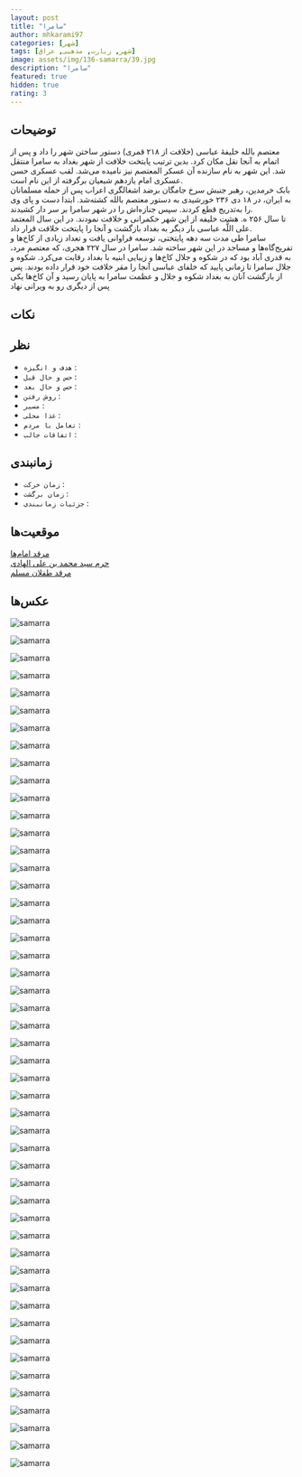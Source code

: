```yaml
---
layout: post
title: "سامرا"
author: mhkarami97
categories: [شهر]
tags: [شهر, زیارت, مذهبی, عراق]
image: assets/img/136-samarra/39.jpg
description: "سامرا"
featured: true
hidden: true
rating: 3
---
```


## توضیحات
معتصم بالله خلیفهٔ عباسی (خلافت از ۲۱۸ قمری) دستور ساختن شهر را داد و پس از اتمام به آنجا نقل مکان کرد. بدین ترتیب پایتخت خلافت از شهر بغداد به سامرا منتقل شد. این شهر به نام سازنده آن عسکر المعتصم نیز نامیده می‌شد. لقب عسکری حسن عسکری امام یازدهم شیعیان برگرفته از این نام است.  
بابک خرمدین، رهبر جنبش سرخ جامگان برضد اشغالگری اعراب پس از حمله مسلمانان به ایران، در ۱۸ دی ۲۳۶ خورشیدی به دستور معتصم بالله کشته‌شد. ابتدا دست و پای وی را به‌تدریج قطع کردند. سپس جنازه‌اش را در شهر سامرا بر سر دار کشیدند.  
تا سال ۲۵۶ ه. هشت خلیفه از این شهر حکمرانی و خلافت نمودند. در این سال المعتمد علی اللَّه عباسی بار دیگر به بغداد بازگشت و آنجا را پایتخت خلافت قرار داد.  
سامرا طی مدت سه دهه پایتختی، توسعه فراوانی یافت و تعداد زیادی از کاخ‌ها و تفریح‌گاه‌ها و مساجد در این شهر ساخته شد. سامرا در سال ۲۲۷ هجری، که معتصم مرد، به قدری آباد بود که در شکوه و جلال کاخ‌ها و زیبایی ابنیه با بغداد رقابت می‌کرد. شکوه و جلال سامرا تا زمانی پایید که خلفای عباسی آنجا را مقر خلافت خود قرار داده بودند. پس از بازگشت آنان به بغداد شکوه و جلال و عظمت سامرا به پایان رسید و آن کاخ‌ها یکی پس از دیگری رو به ویرانی نهاد

## نکات


## نظر
 - `هدف و انگیزه` : 
 - `حس و حال قبل` : 
 - `حس و حال بعد` : 
 - `روش رفتن` : 
 - `مسیر` : 
 - `غذا محلی` : 
 - `تعامل با مردم` : 
 - `اتفاقات جالب` : 

## زمانبندی
 - `زمان حرکت` : 
 - `زمان برگشت` : 
 - `جزئیات زمانبندی` : 

## موقعیت‌ها
[مرقد امام‌ها](https://www.google.com/maps/place/Haram+of+Imam+Ali+al-Hadi/@34.1993355,43.873115,19.22z/data=!4m15!1m8!3m7!1s0x1556d18dc9b35aa1:0x2c63735c09e91577!2sSamarra,+Saladin+Governorate,+Iraq!3b1!8m2!3d34.1660043!4d43.9055155!16zL20vMDFjbHJo!3m5!1s0x1556d1f3388aab47:0x9f03090e093ce102!8m2!3d34.1989102!4d43.8735564!16zL20vMGJtYm1y?entry=ttu&g_ep=EgoyMDI1MDcyMy4wIKXMDSoASAFQAw%3D%3D)  
[حرم سید محمد بن علی الهادی](https://www.google.com/maps/place/Shrine+of+Syed+Muhammad+bin+Imam+Hadi+peace+be+upon+them/@33.9716007,44.0829156,12z/data=!4m15!1m8!3m7!1s0x1556d18dc9b35aa1:0x2c63735c09e91577!2sSamarra,+Saladin+Governorate,+Iraq!3b1!8m2!3d34.1660043!4d43.9055155!16zL20vMDFjbHJo!3m5!1s0x1556e38c97e27273:0xb52fb122dea16e05!8m2!3d33.9960763!4d44.1927275!16s%2Fg%2F11d_8m3h93?entry=ttu&g_ep=EgoyMDI1MDcyMy4wIKXMDSoASAFQAw%3D%3D)  
[مرقد طفلان مسلم](https://www.google.com/maps/place/%D9%85%D8%B1%D9%82%D8%AF+%D9%88%D9%85%D8%B2%D8%A7%D8%B1+%D8%A7%D9%84%D8%B3%D9%8A%D8%AF+%D9%85%D8%AD%D9%85%D8%AF+%D8%A8%D9%86+%D8%B9%D9%82%D9%8A%D9%84+%D8%A8%D9%86+%D8%A7%D8%A8%D9%8A+%D8%B7%D8%A7%D9%84%D8%A8+%D8%B9%D9%84%D9%8A%D9%87+%D8%A7%D9%84%D8%B3%D9%84%D8%A7%D9%85%E2%80%AD/@32.7851142,44.3126035,16z/data=!4m15!1m8!3m7!1s0x1556d18dc9b35aa1:0x2c63735c09e91577!2sSamarra,+Saladin+Governorate,+Iraq!3b1!8m2!3d34.1660043!4d43.9055155!16zL20vMDFjbHJo!3m5!1s0x1559a953b553833b:0x3fe6001fd940b3e8!8m2!3d32.7866602!4d44.3166236!16s%2Fg%2F11g9gmyh6v?entry=ttu&g_ep=EgoyMDI1MDcyMy4wIKXMDSoASAFQAw%3D%3D)  

## عکس‌ها

![samarra](/assets/img/136-samarra/01.jpg)  

![samarra](/assets/img/136-samarra/02.jpg)  

![samarra](/assets/img/136-samarra/03.jpg)  

![samarra](/assets/img/136-samarra/04.jpg)  

![samarra](/assets/img/136-samarra/05.jpg)  

![samarra](/assets/img/136-samarra/06.jpg)  

![samarra](/assets/img/136-samarra/07.jpg)  

![samarra](/assets/img/136-samarra/08.jpg)  

![samarra](/assets/img/136-samarra/09.jpg)  

![samarra](/assets/img/136-samarra/10.jpg)  

![samarra](/assets/img/136-samarra/11.jpg)  

![samarra](/assets/img/136-samarra/12.jpg)  

![samarra](/assets/img/136-samarra/13.jpg)  

![samarra](/assets/img/136-samarra/14.jpg)  

![samarra](/assets/img/136-samarra/15.jpg)  

![samarra](/assets/img/136-samarra/16.jpg)  

![samarra](/assets/img/136-samarra/17.jpg)  

![samarra](/assets/img/136-samarra/18.jpg)  

![samarra](/assets/img/136-samarra/19.jpg)  

![samarra](/assets/img/136-samarra/20.jpg)  

![samarra](/assets/img/136-samarra/21.jpg)  

![samarra](/assets/img/136-samarra/22.jpg)  

![samarra](/assets/img/136-samarra/23.jpg)  

![samarra](/assets/img/136-samarra/24.jpg)  

![samarra](/assets/img/136-samarra/25.jpg)  

![samarra](/assets/img/136-samarra/26.jpg)  

![samarra](/assets/img/136-samarra/27.jpg)  

![samarra](/assets/img/136-samarra/28.jpg)  

![samarra](/assets/img/136-samarra/29.jpg)  

![samarra](/assets/img/136-samarra/30.jpg)  

![samarra](/assets/img/136-samarra/31.jpg)  

![samarra](/assets/img/136-samarra/32.jpg)  

![samarra](/assets/img/136-samarra/33.jpg)  

![samarra](/assets/img/136-samarra/34.jpg)  

![samarra](/assets/img/136-samarra/35.jpg)  

![samarra](/assets/img/136-samarra/36.jpg)  

![samarra](/assets/img/136-samarra/37.jpg)  

![samarra](/assets/img/136-samarra/38.jpg)  

![samarra](/assets/img/136-samarra/39.jpg)  

![samarra](/assets/img/136-samarra/40.jpg)  

![samarra](/assets/img/136-samarra/41.jpg)  

![samarra](/assets/img/136-samarra/42.jpg)  

![samarra](/assets/img/136-samarra/43.jpg)  

![samarra](/assets/img/136-samarra/44.jpg)  

![samarra](/assets/img/136-samarra/45.jpg)  

![samarra](/assets/img/136-samarra/46.jpg)  

![samarra](/assets/img/136-samarra/47.jpg)  

![samarra](/assets/img/136-samarra/48.jpg)  

![samarra](/assets/img/136-samarra/49.jpg)  